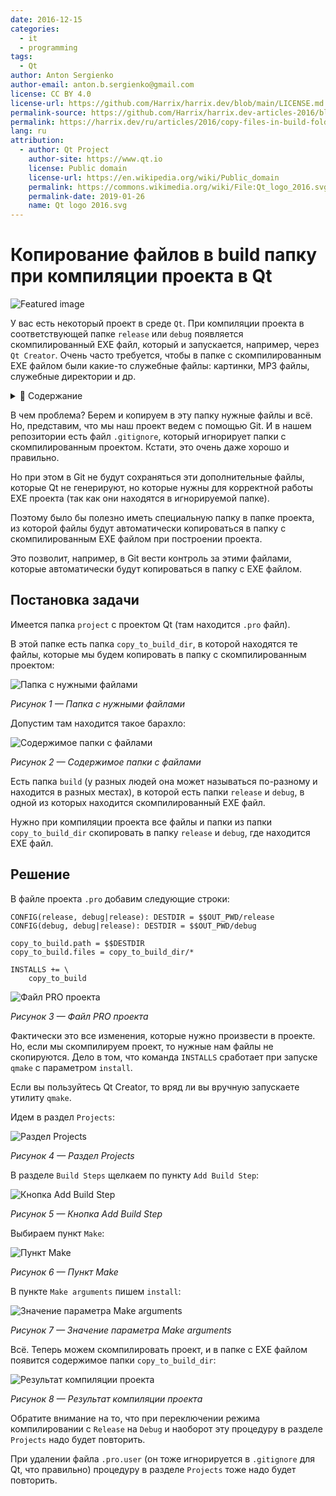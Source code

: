 ```yaml
---
date: 2016-12-15
categories:
  - it
  - programming
tags:
  - Qt
author: Anton Sergienko
author-email: anton.b.sergienko@gmail.com
license: CC BY 4.0
license-url: https://github.com/Harrix/harrix.dev/blob/main/LICENSE.md
permalink-source: https://github.com/Harrix/harrix.dev-articles-2016/blob/main/copy-files-in-build-folder-qt/copy-files-in-build-folder-qt.md
permalink: https://harrix.dev/ru/articles/2016/copy-files-in-build-folder-qt/
lang: ru
attribution:
  - author: Qt Project
    author-site: https://www.qt.io
    license: Public domain
    license-url: https://en.wikipedia.org/wiki/Public_domain
    permalink: https://commons.wikimedia.org/wiki/File:Qt_logo_2016.svg
    permalink-date: 2019-01-26
    name: Qt logo 2016.svg
---
```


# Копирование файлов в build папку при компиляции проекта в Qt

![Featured image](featured-image.svg)

У вас есть некоторый проект в среде `Qt`. При компиляции проекта в соответствующей папке `release` или `debug` появляется скомпилированный EXE файл, который и запускается, например, через `Qt Creator`. Очень часто требуется, чтобы в папке с скомпилированным EXE файлом были какие-то служебные файлы: картинки, MP3 файлы, служебные директории и др.

<details>
<summary>📖 Содержание</summary>

## Содержание

- [Постановка задачи](#постановка-задачи)
- [Решение](#решение)

</details>

В чем проблема? Берем и копируем в эту папку нужные файлы и всё. Но, представим, что мы наш проект ведем с помощью Git. И в нашем репозитории есть файл `.gitignore`, который игнорирует папки с скомпилированным проектом. Кстати, это очень даже хорошо и правильно.

Но при этом в Git не будут сохраняться эти дополнительные файлы, которые Qt не генерируют, но которые нужны для корректной работы EXE проекта (так как они находятся в игнорируемой папке).

Поэтому было бы полезно иметь специальную папку в папке проекта, из которой файлы будут автоматически копироваться в папку с скомпилированным EXE файлом при построении проекта.

Это позволит, например, в Git вести контроль за этими файлами, которые автоматически будут копироваться в папку с EXE файлом.

## Постановка задачи

Имеется папка `project` с проектом Qt (там находится `.pro` файл).

В этой папке есть папка `copy_to_build_dir`, в которой находятся те файлы, которые мы будем копировать в папку с скомпилированным проектом:

![Папка с нужными файлами](img/folder_01.png)

_Рисунок 1 — Папка с нужными файлами_

Допустим там находится такое барахло:

![Содержимое папки с файлами](img/folder_02.png)

_Рисунок 2 — Содержимое папки с файлами_

Есть папка `build` (у разных людей она может называться по-разному и находится в разных местах), в которой есть папки `release` и `debug`, в одной из которых находится скомпилированный EXE файл.

Нужно при компиляции проекта все файлы и папки из папки `copy_to_build_dir` скопировать в папку `release` и `debug`, где находится EXE файл.

## Решение

В файле проекта `.pro` добавим следующие строки:

```text
CONFIG(release, debug|release): DESTDIR = $$OUT_PWD/release
CONFIG(debug, debug|release): DESTDIR = $$OUT_PWD/debug

copy_to_build.path = $$DESTDIR
copy_to_build.files = copy_to_build_dir/*

INSTALLS += \
    copy_to_build
```

![Файл PRO проекта](img/pro-file.png)

_Рисунок 3 — Файл PRO проекта_

Фактически это все изменения, которые нужно произвести в проекте. Но, если мы скомпилируем проект, то нужные нам файлы не скопируются. Дело в том, что команда `INSTALLS` сработает при запуске `qmake` с параметром `install`.

Если вы пользуйтесь Qt Creator, то вряд ли вы вручную запускаете утилиту `qmake`.

Идем в раздел `Projects`:

![Раздел Projects](img/projects.png)

_Рисунок 4 — Раздел Projects_

В разделе `Build Steps` щелкаем по пункту `Add Build Step`:

![Кнопка Add Build Step](img/add-build-step.png)

_Рисунок 5 — Кнопка Add Build Step_

Выбираем пункт `Make`:

![Пункт Make](img/make.png)

_Рисунок 6 — Пункт Make_

В пункте `Make arguments` пишем `install`:

![Значение параметра Make arguments](img/make-arguments.png)

_Рисунок 7 — Значение параметра Make arguments_

Всё. Теперь можем скомпилировать проект, и в папке с EXE файлом появится содержимое папки `copy_to_build_dir`:

![Результат компиляции проекта](img/folder_03.png)

_Рисунок 8 — Результат компиляции проекта_

Обратите внимание на то, что при переключении режима компилировании с `Release` на `Debug` и наоборот эту процедуру в разделе `Projects` надо будет повторить.

При удалении файла `.pro.user` (он тоже игнорируется в `.gitignore` для Qt, что правильно) процедуру в разделе `Projects` тоже надо будет повторить.

